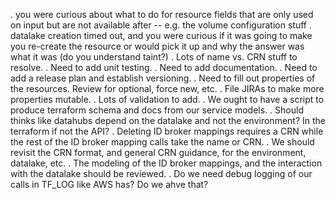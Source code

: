 . you were curious about what to do for resource fields that are only used on input but are not available after -- e.g. the volume configuration stuff
. datalake creation timed out, and you were curious if it was going to make you re-create the resource or would pick it up and why the answer was what it was (do you understand taint?)
. Lots of name vs. CRN stuff to resolve. 
. Need to add unit testing.
. Need to add documentation.
. Need to add a release plan and establish versioning.
. Need to fill out properties of the resources. Review for optional, force new, etc.
. File JIRAs to make more properties mutable.
. Lots of validation to add.
. We ought to have a script to produce terraform schema and docs from our service models.
. Should thinks like datahubs depend on the datalake and not the environment? In the terraform if not the API?
. Deleting ID broker mappings requires a CRN while the rest of the ID broker mapping calls take the name or CRN.
. We should revisit the CRN format, and general CRN guidance, for the environment, datalake, etc.
. The modeling of the ID broker mappings, and the interaction with the datalake should be reviewed. 
. Do we need debug logging of our calls in TF_LOG like AWS has? Do we ahve that?